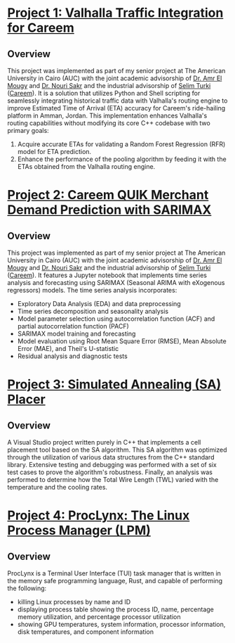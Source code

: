 # [Project 1: Valhalla Traffic Integration for Careem](https://github.com/muhammadazzazy/osm-valhalla-traffic-mapper)
## Overview
This project was implemented as part of my senior project at The American University in Cairo (AUC) with the joint academic advisorship of [Dr. Amr El Mougy](https://www.aucegypt.edu/fac/amr-el-mougy) and [Dr. Nouri Sakr](https://www.aucegypt.edu/fac/nouri-sakr) and the industrial advisorship of [Selim Turki](https://www.linkedin.com/in/selimturki) ([Careem](https://www.careem.com/)). It is a solution that utilizes Python and Shell scripting for seamlessly integrating historical traffic data with Valhalla's routing engine to improve Estimated Time of Arrival (ETA) accuracy for Careem's ride-hailing platform in Amman, Jordan. This implementation enhances Valhalla's routing capabilities without modifying its core C++ codebase with two primary goals:
1. Acquire accurate ETAs for validating a Random Forest Regression (RFR) model for ETA prediction.
2. Enhance the performance of the pooling algorithm by feeding it with the ETAs obtained from the Valhalla routing engine.

# [Project 2: Careem QUIK Merchant Demand Prediction with SARIMAX](https://github.com/muhammadazzazy/time-series-forecasting-sarimax)
## Overview
This project was implemented as part of my senior project at The American University in Cairo (AUC) with the joint academic advisorship of [Dr. Amr El Mougy](https://www.aucegypt.edu/fac/amr-el-mougy) and [Dr. Nouri Sakr](https://www.aucegypt.edu/fac/nouri-sakr) and the industrial advisorship of [Selim Turki](https://www.linkedin.com/in/selimturki) ([Careem](https://www.careem.com/)). It features a Jupyter notebook that implements time series analysis and forecasting using SARIMAX (Seasonal ARIMA with eXogenous regressors) models. The time series analysis incorporates:
- Exploratory Data Analysis (EDA) and data preprocessing
- Time series decomposition and seasonality analysis
- Model parameter selection using autocorrelation function (ACF) and partial autocorrelation function (PACF)
- SARIMAX model training and forecasting
- Model evaluation using Root Mean Square Error (RMSE), Mean Absolute Error (MAE), and Theil's U-statistic
- Residual analysis and diagnostic tests

# [Project 3: Simulated Annealing (SA) Placer](https://github.com/muhammadazzazy/SimulatedAnnealingPlacer)
## Overview
A Visual Studio project written purely in C++ that implements a cell placement tool based on the SA algorithm. This SA algorithm was optimized through the utilization of various data structures from the C++ standard library. Extensive testing and debugging was performed with a set of six test cases to prove the algorithm's robustness. Finally, an analysis was performed to determine how the Total Wire Length (TWL) varied with the temperature and the cooling rates.

# [Project 4: ProcLynx: The Linux Process Manager (LPM)](https://github.com/muhammadazzazy/proclynx)
## Overview
ProcLynx is a Terminal User Interface (TUI) task manager that is written in the memory safe programming language, Rust, and capable of performing the following:
- killing Linux processes by name and ID
- displaying process table showing the process ID, name, percentage memory utilization, and percentage processor utilization
- showing GPU temperatures, system information, processor information, disk temperatures, and component information
